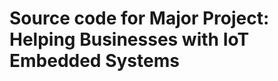 
 Source code for Major Project: Helping Businesses with IoT Embedded Systems
==========================================================================

